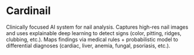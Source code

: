 # Cardinail
Clinically focused AI system for nail analysis. Captures high-res nail images and uses explainable deep learning to detect signs (color, pitting, ridges, clubbing, etc.). Maps findings via medical rules + probabilistic model to differential diagnoses (cardiac, liver, anemia, fungal, psoriasis, etc.).
